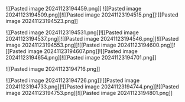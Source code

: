 ![[Pasted image 20241123194459.png]]
![[Pasted image 20241123194509.png]]![[Pasted image 20241123194515.png]]![[Pasted image 20241123194523.png]]

![[Pasted image 20241123194531.png]]![[Pasted image 20241123194537.png]]![[Pasted image 20241123194546.png]]![[Pasted image 20241123194553.png]]![[Pasted image 20241123194600.png]]![[Pasted image 20241123194607.png]]![[Pasted image 20241123194654.png]]![[Pasted image 20241123194701.png]]

![[Pasted image 20241123194716.png]]

![[Pasted image 20241123194726.png]]![[Pasted image 20241123194733.png]]![[Pasted image 20241123194744.png]]![[Pasted image 20241123194753.png]]![[Pasted image 20241123194801.png]]